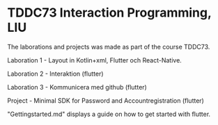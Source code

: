 # TDDC73 Interaction Programming, LIU

The laborations and projects was made as part of the course TDDC73.

Laboration 1 - Layout in Kotlin+xml, Flutter och React-Native.

Laboration 2 - Interaktion (flutter)

Laboration 3 - Kommunicera med github (flutter)

Project - Minimal SDK for Password and Accountregistration (flutter)

"Gettingstarted.md" displays a guide on how to get started with flutter. 
